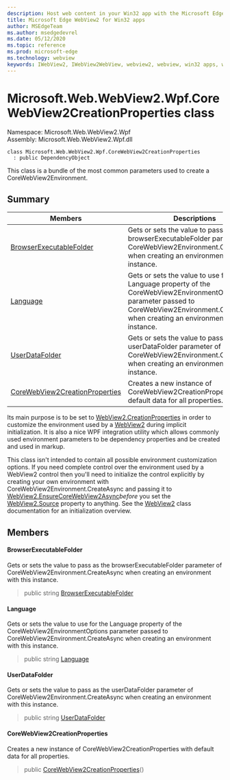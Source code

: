 ```yaml
---
description: Host web content in your Win32 app with the Microsoft Edge WebView2 control
title: Microsoft Edge WebView2 for Win32 apps
author: MSEdgeTeam
ms.author: msedgedevrel
ms.date: 05/12/2020
ms.topic: reference
ms.prod: microsoft-edge
ms.technology: webview
keywords: IWebView2, IWebView2WebView, webview2, webview, win32 apps, win32, edge, ICoreWebView2, ICoreWebView2Controller, browser control, edge html
---
```


# Microsoft.Web.WebView2.Wpf.CoreWebView2CreationProperties class 

Namespace: Microsoft.Web.WebView2.Wpf\
Assembly: Microsoft.Web.WebView2.Wpf.dll

```
class Microsoft.Web.WebView2.Wpf.CoreWebView2CreationProperties
  : public DependencyObject
```

This class is a bundle of the most common parameters used to create a CoreWebView2Environment.

## Summary

 Members                        | Descriptions
--------------------------------|---------------------------------------------
[BrowserExecutableFolder](#browserexecutablefolder) | Gets or sets the value to pass as the browserExecutableFolder parameter of CoreWebView2Environment.CreateAsync when creating an environment with this instance.
[Language](#language) | Gets or sets the value to use for the Language property of the CoreWebView2EnvironmentOptions parameter passed to CoreWebView2Environment.CreateAsync when creating an environment with this instance.
[UserDataFolder](#userdatafolder) | Gets or sets the value to pass as the userDataFolder parameter of CoreWebView2Environment.CreateAsync when creating an environment with this instance.
[CoreWebView2CreationProperties](#corewebview2creationproperties) | Creates a new instance of CoreWebView2CreationProperties with default data for all properties.

Its main purpose is to be set to [WebView2.CreationProperties](microsoft-web-webview2-wpf-webview2.md) in order to customize the environment used by a [WebView2](microsoft-web-webview2-wpf-webview2.md) during implicit initialization. It is also a nice WPF integration utility which allows commonly used environment parameters to be dependency properties and be created and used in markup.

This class isn't intended to contain all possible environment customization options. If you need complete control over the environment used by a WebView2 control then you'll need to initialize the control explicitly by creating your own environment with CoreWebView2Environment.CreateAsync and passing it to [WebView2.EnsureCoreWebView2Async](microsoft-web-webview2-wpf-webview2.md)*before* you set the [WebView2.Source](microsoft-web-webview2-wpf-webview2.md) property to anything. See the [WebView2](microsoft-web-webview2-wpf-webview2.md) class documentation for an initialization overview.

## Members

#### BrowserExecutableFolder 

Gets or sets the value to pass as the browserExecutableFolder parameter of CoreWebView2Environment.CreateAsync when creating an environment with this instance.

> public string [BrowserExecutableFolder](#browserexecutablefolder)

#### Language 

Gets or sets the value to use for the Language property of the CoreWebView2EnvironmentOptions parameter passed to CoreWebView2Environment.CreateAsync when creating an environment with this instance.

> public string [Language](#language)

#### UserDataFolder 

Gets or sets the value to pass as the userDataFolder parameter of CoreWebView2Environment.CreateAsync when creating an environment with this instance.

> public string [UserDataFolder](#userdatafolder)

#### CoreWebView2CreationProperties 

Creates a new instance of CoreWebView2CreationProperties with default data for all properties.

> public  [CoreWebView2CreationProperties](#corewebview2creationproperties)()
